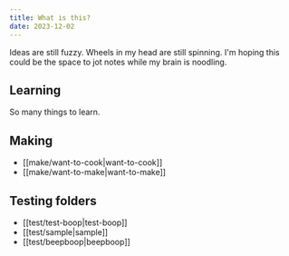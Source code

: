 ```yaml
---
title: What is this?
date: 2023-12-02
---
```


Ideas are still fuzzy. Wheels in my head are still spinning. I'm hoping this could be the space to jot notes while my brain is noodling.

## Learning
So many things to learn. 


## Making
- [[make/want-to-cook|want-to-cook]]
- [[make/want-to-make|want-to-make]]


## Testing folders
- [[test/test-boop|test-boop]]
- [[test/sample|sample]]
- [[test/beepboop|beepboop]]



